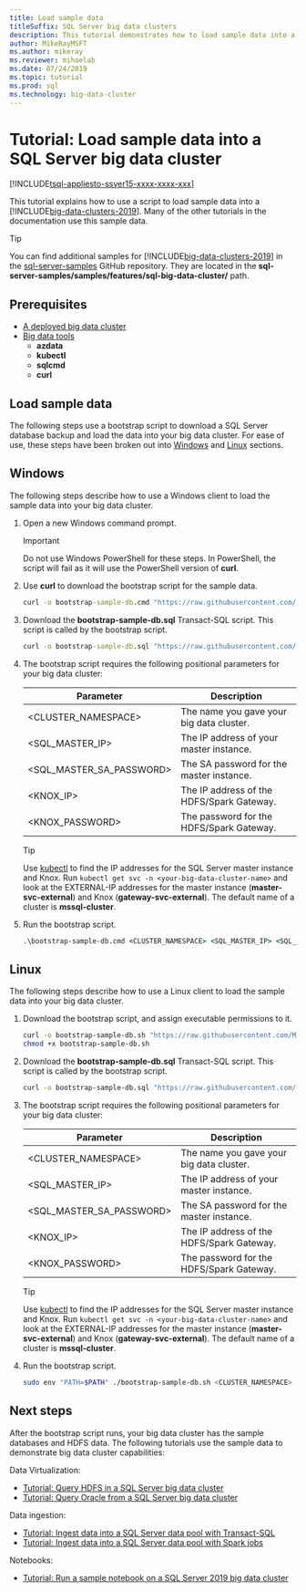 ```yaml
---
title: Load sample data
titleSuffix: SQL Server big data clusters
description: This tutorial demonstrates how to load sample data into a SQL Server big data cluster. The sample data includes relational data in the SQL Server master instance. It also includes HDFS data in the storage pool. This data supports other tutorials in this section.
author: MikeRayMSFT
ms.author: mikeray
ms.reviewer: mihaelab
ms.date: 07/24/2019
ms.topic: tutorial
ms.prod: sql
ms.technology: big-data-cluster
---
```


# Tutorial: Load sample data into a SQL Server big data cluster

[!INCLUDE[tsql-appliesto-ssver15-xxxx-xxxx-xxx](../includes/tsql-appliesto-ssver15-xxxx-xxxx-xxx.md)]

This tutorial explains how to use a script to load sample data into a [!INCLUDE[big-data-clusters-2019](../includes/ssbigdataclusters-ver15.md)]. Many of the other tutorials in the documentation use this sample data.

> [!TIP]
> You can find additional samples for [!INCLUDE[big-data-clusters-2019](../includes/ssbigdataclusters-ver15.md)] in the [sql-server-samples](https://github.com/Microsoft/sql-server-samples/tree/master/samples/features/sql-big-data-cluster) GitHub repository. They are located in the **sql-server-samples/samples/features/sql-big-data-cluster/** path.

## Prerequisites

- [A deployed big data cluster](deployment-guidance.md)
- [Big data tools](deploy-big-data-tools.md)
   - **azdata**
   - **kubectl**
   - **sqlcmd**
   - **curl**

## <a id="sampledata"></a> Load sample data

The following steps use a bootstrap script to download a SQL Server database backup and load the data into your big data cluster. For ease of use, these steps have been broken out into [Windows](#windows) and [Linux](#linux) sections.

## <a id="windows"></a> Windows

The following steps describe how to use a Windows client to load the sample data into your big data cluster.

1. Open a new Windows command prompt.

   > [!IMPORTANT]
   > Do not use Windows PowerShell for these steps. In PowerShell, the script will fail as it will use the PowerShell version of **curl**.

1. Use **curl** to download the bootstrap script for the sample data.

   ```cmd
   curl -o bootstrap-sample-db.cmd "https://raw.githubusercontent.com/Microsoft/sql-server-samples/master/samples/features/sql-big-data-cluster/bootstrap-sample-db.cmd"
   ```

1. Download the **bootstrap-sample-db.sql** Transact-SQL script. This script is called by the bootstrap script.

   ```cmd
   curl -o bootstrap-sample-db.sql "https://raw.githubusercontent.com/Microsoft/sql-server-samples/master/samples/features/sql-big-data-cluster/bootstrap-sample-db.sql"
   ```

1. The bootstrap script requires the following positional parameters for your big data cluster:

   | Parameter | Description |
   |---|---|
   | <CLUSTER_NAMESPACE> | The name you gave your big data cluster. |
   | <SQL_MASTER_IP> | The IP address of your master instance. |
   | <SQL_MASTER_SA_PASSWORD> | The SA password for the master instance. |
   | <KNOX_IP> | The IP address of the HDFS/Spark Gateway. |
   | <KNOX_PASSWORD> | The password for the HDFS/Spark Gateway. |

   > [!TIP]
   > Use [kubectl](cluster-troubleshooting-commands.md) to find the IP addresses for the SQL Server master instance and Knox. Run `kubectl get svc -n <your-big-data-cluster-name>` and look at the EXTERNAL-IP addresses for the master instance (**master-svc-external**) and Knox (**gateway-svc-external**). The default name of a cluster is **mssql-cluster**.

1. Run the bootstrap script.

   ```cmd
   .\bootstrap-sample-db.cmd <CLUSTER_NAMESPACE> <SQL_MASTER_IP> <SQL_MASTER_SA_PASSWORD> <KNOX_IP> <KNOX_PASSWORD>
   ```

## <a id="linux"></a> Linux

The following steps describe how to use a Linux client to load the sample data into your big data cluster.

1. Download the bootstrap script, and assign executable permissions to it.

   ```bash
   curl -o bootstrap-sample-db.sh "https://raw.githubusercontent.com/Microsoft/sql-server-samples/master/samples/features/sql-big-data-cluster/bootstrap-sample-db.sh"
   chmod +x bootstrap-sample-db.sh
   ```

1. Download the **bootstrap-sample-db.sql** Transact-SQL script. This script is called by the bootstrap script.

   ```bash
   curl -o bootstrap-sample-db.sql "https://raw.githubusercontent.com/Microsoft/sql-server-samples/master/samples/features/sql-big-data-cluster/bootstrap-sample-db.sql"
   ```

1. The bootstrap script requires the following positional parameters for your big data cluster:

   | Parameter | Description |
   |---|---|
   | <CLUSTER_NAMESPACE> | The name you gave your big data cluster. |
   | <SQL_MASTER_IP> | The IP address of your master instance. |
   | <SQL_MASTER_SA_PASSWORD> | The SA password for the master instance. |
   | <KNOX_IP> | The IP address of the HDFS/Spark Gateway. |
   | <KNOX_PASSWORD> | The password for the HDFS/Spark Gateway. |

   > [!TIP]
   > Use [kubectl](cluster-troubleshooting-commands.md) to find the IP addresses for the SQL Server master instance and Knox. Run `kubectl get svc -n <your-big-data-cluster-name>` and look at the EXTERNAL-IP addresses for the master instance (**master-svc-external**) and Knox (**gateway-svc-external**). The default name of a cluster is **mssql-cluster**.

1. Run the bootstrap script.

   ```bash
   sudo env "PATH=$PATH" ./bootstrap-sample-db.sh <CLUSTER_NAMESPACE> <SQL_MASTER_IP> <SQL_MASTER_SA_PASSWORD> <KNOX_IP> <KNOX_PASSWORD>
   ```

## Next steps

After the bootstrap script runs, your big data cluster has the sample databases and HDFS data. The following tutorials use the sample data to demonstrate big data cluster capabilities:

Data Virtualization:

- [Tutorial: Query HDFS in a SQL Server big data cluster](tutorial-query-hdfs-storage-pool.md)
- [Tutorial: Query Oracle from a SQL Server big data cluster](tutorial-query-oracle.md)

Data ingestion:

- [Tutorial: Ingest data into a SQL Server data pool with Transact-SQL](tutorial-data-pool-ingest-sql.md)
- [Tutorial: Ingest data into a SQL Server data pool with Spark jobs](tutorial-data-pool-ingest-spark.md)

Notebooks:

- [Tutorial: Run a sample notebook on a SQL Server 2019 big data cluster](tutorial-notebook-spark.md)